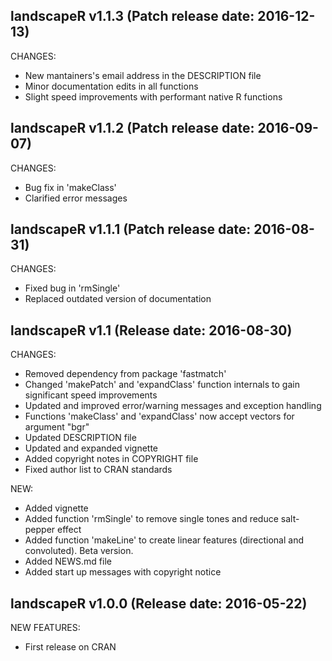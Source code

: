 landscapeR v1.1.3 (Patch release date: 2016-12-13)
-----------------------------------------------
CHANGES:

* New mantainers's email address in the DESCRIPTION file
* Minor documentation edits in all functions
* Slight speed improvements with performant native R functions


landscapeR v1.1.2 (Patch release date: 2016-09-07)
-----------------------------------------------
CHANGES:

* Bug fix in 'makeClass'
* Clarified error messages


landscapeR v1.1.1 (Patch release date: 2016-08-31)
-----------------------------------------------
CHANGES:

* Fixed bug in 'rmSingle'
* Replaced outdated version of documentation 


landscapeR v1.1 (Release date: 2016-08-30)
-----------------------------------------------
CHANGES:

* Removed dependency from package 'fastmatch'
* Changed 'makePatch' and 'expandClass' function internals to gain significant speed improvements
* Updated and improved error/warning messages and exception handling
* Functions 'makeClass' and 'expandClass' now accept vectors for argument "bgr"
* Updated DESCRIPTION file
* Updated and expanded vignette 
* Added copyright notes in COPYRIGHT file
* Fixed author list to CRAN standards

NEW:

* Added vignette
* Added function 'rmSingle' to remove single tones and reduce salt-pepper effect
* Added function  'makeLine' to create linear features (directional and convoluted). Beta version.
* Added NEWS.md file
* Added start up messages with copyright notice


landscapeR v1.0.0 (Release date: 2016-05-22)
-----------------------------------------------
NEW FEATURES:

* First release on CRAN
